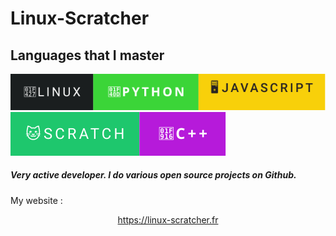 
# Linux-Scratcher

## Languages ​​that I master
 ![](image.svg)![](truc.svg) 


<!--![Scratch logo S](https://github.com/Linux-Scratcher/Linux-Scratcher/assets/122288570/2eab72c7-9410-4f7f-821a-e7eda042f575)-->

<h5>Very active developer. I do various open source projects on Github.</h5></h5>






My website :
 <center>
   <a href="https://linux-scratcher.fr" class="name">https://linux-scratcher.fr</a></h5>

  
   </div>
</center>
